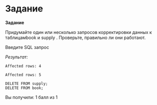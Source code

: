 # Задание

**Задание**

Придумайте один или несколько запросов корректировки данных к  таблицамbook и  supply . Проверьте, правильно ли они работают.

Введите SQL запрос

*Результат:*

```mysql
Affected rows: 4

Affected rows: 5
```

```mysql
DELETE FROM supply;
DELETE FROM book;
```

Вы получили: 1 балл из 1
